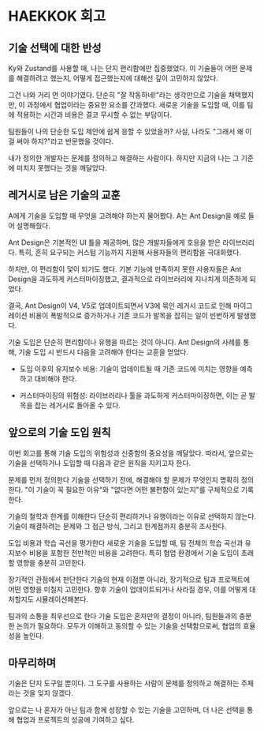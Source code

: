 # HAEKKOK 회고

## 기술 선택에 대한 반성

Ky와 Zustand를 사용할 때, 나는 단지 편리함에만 집중했었다.
이 기술들이 어떤 문제를 해결하려고 했는지, 어떻게 접근했는지에 대해선 깊이 고민하지 않았다.

그건 나와 거리 먼 이야기였다.
단순히 "잘 작동하네!"라는 생각만으로 기술을 채택했지만, 이 과정에서 협업이라는 중요한 요소를 간과했다.
새로운 기술을 도입할 때, 이를 팀에 적용하는 시간과 비용은 결코 무시할 수 없는 부담이다.

팀원들이 나의 단순한 도입 제안에 쉽게 응할 수 있었을까?
사실, 나라도 "그래서 왜 이걸 써야 하지?"라고 반문했을 것이다.

내가 정의한 개발자는 문제를 정의하고 해결하는 사람이다.
하지만 지금의 나는 그 기준에 미치지 못했다는 것을 깨달았다.

## 레거시로 남은 기술의 교훈

A에게 기술을 도입할 때 무엇을 고려해야 하는지 물어봤다.
A는 Ant Design을 예로 들어 설명해줬다.

Ant Design은 기본적인 UI 틀을 제공하며, 많은 개발자들에게 호응을 받은 라이브러리다.
특히, 흔히 요구되는 커스텀 기능까지 지원해 사용자들의 편리함을 극대화했다.

하지만, 이 편리함이 덫이 되기도 했다.
기본 기능에 만족하지 못한 사용자들은 Ant Design을 과도하게 커스터마이징했고,
결과적으로 라이브러리에 지나치게 의존하게 되었다.

결국, Ant Design이 V4, V5로 업데이트되면서 V3에 묶인 레거시 코드로 인해
마이그레이션 비용이 폭발적으로 증가하거나 기존 코드가 발목을 잡히는 일이 빈번하게 발생했다.

기술 도입은 단순히 편리함이나 유행을 따르는 것이 아니다.
Ant Design의 사례를 통해, 기술 도입 시 반드시 다음을 고려해야 한다는 교훈을 얻었다.

- 도입 이후의 유지보수 비용: 기술이 업데이트될 때 기존 코드에 미치는 영향을 예측하고 대비해야 한다.

- 커스터마이징의 위험성: 라이브러리나 툴을 과도하게 커스터마이징하면, 이는 곧 발목을 잡는 레거시로 돌아올 수 있다.

## 앞으로의 기술 도입 원칙

이번 회고를 통해 기술 도입의 위험성과 신중함의 중요성을 깨달았다.
따라서, 앞으로는 기술을 선택하거나 도입할 때 다음과 같은 원칙을 지키고자 한다.

문제를 먼저 정의한다
기술을 선택하기 전에, 해결해야 할 문제가 무엇인지 명확히 정의한다.
"이 기술이 꼭 필요한 이유"와 "없다면 어떤 불편함이 있는지"를 구체적으로 기록한다.

기술의 철학과 한계를 이해한다
단순히 편리하거나 유행이라는 이유로 선택하지 않는다.
기술이 해결하려는 문제와 그 접근 방식, 그리고 한계점까지 충분히 조사한다.

도입 비용과 학습 곡선을 평가한다
새로운 기술을 도입할 때, 팀 전체의 학습 곡선과 유지보수 비용을 포함한 전반적인 비용을 고려한다.
특히 협업 환경에서 기술 도입이 초래할 영향을 충분히 고민한다.

장기적인 관점에서 판단한다
기술의 현재 이점뿐 아니라, 장기적으로 팀과 프로젝트에 어떤 영향을 미칠지 고민한다.
향후 기술이 업데이트되거나 사라질 경우, 이를 어떻게 대처할지도 시뮬레이션해본다.

팀과의 소통을 최우선으로 한다
기술 도입은 혼자만의 결정이 아니라, 팀원들과의 충분한 논의가 필요하다.
모두가 이해하고 동의할 수 있는 기술을 선택함으로써, 협업의 효율성을 높인다.

## 마무리하며

기술은 단지 도구일 뿐이다.
그 도구를 사용하는 사람이 문제를 정의하고 해결하는 주체라는 것을 잊지 않겠다.

앞으로는 나 혼자가 아닌 팀과 함께 성장할 수 있는 기술을 고민하며,
더 나은 선택을 통해 협업과 프로젝트의 성공에 기여하고 싶다.
